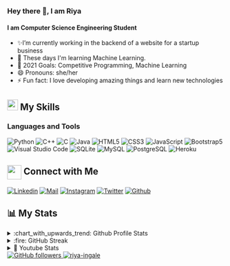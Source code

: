 ### Hey there 👋, I am Riya
#### I am Computer Science Engineering Student

- ✨I’m currently working in the backend of a website for a startup business
- 🔭 These days I'm learning Machine Learning.
- 🎯 2021 Goals: Competitive Programming, Machine Learning
- 😄 Pronouns: she/her
- ⚡ Fun fact: I love developing amazing things and learn new technologies

## <img src="https://media.giphy.com/media/5WJ6SOKeNKrSzblU4R/giphy.gif" width="25" /> My Skills
 
### Languages and Tools

![Python](https://img.shields.io/badge/Python-purple?style=for-the-badge&logo=python&logoColor=white)
![C++](https://img.shields.io/badge/C++-blue?style=for-the-badge&logo=c++)
![C](https://img.shields.io/badge/C-blue?style=for-the-badge&logo=c)
![Java](https://img.shields.io/badge/Java-orange?style=for-the-badge&logo=java&logoColor=white)
![HTML5](https://img.shields.io/badge/HTML5-E34F26?style=for-the-badge&logo=html5&logoColor=white)
![CSS3](https://img.shields.io/badge/CSS3-1572B6?style=for-the-badge&logo=css3&logoColor=white)
![JavaScript](https://img.shields.io/badge/JavaScript-F7DF1E?style=for-the-badge&logo=javascript&logoColor=black)
![Bootstrap5](https://img.shields.io/badge/Bootstrap-563D7C?style=for-the-badge&logo=bootstrap&logoColor=white)
<br>
![Visual Studio Code](https://img.shields.io/badge/Visual_Studio_Code-0078D4?style=for-the-badge&logo=visual%20studio%20code&logoColor=white)
![SQLite](https://img.shields.io/badge/SQlite-CB3837?style=for-the-badge&logo=sqlite&logoColor=white)
![MySQL](https://img.shields.io/badge/MYSQL-2C8EBB?style=for-the-badge&logo=mysql&logoColor=white)
![PostgreSQL](https://img.shields.io/badge/postgreSQL-grey?style=for-the-badge&logo=postgresql&logoColor=blue)
![Heroku](https://img.shields.io/badge/Heroku-00C7B7?style=for-the-badge&logo=heroku&logoColor=white)

## <img align="center" src="https://github.com/rajput2107/rajput2107/blob/master/Assets/Handshake.gif" height="33px" /> Connect with Me

[![Linkedin](https://img.shields.io/badge/LinkedIn-0077B5?style=for-the-badge&logo=linkedin&logoColor=white)](https://www.linkedin.com/in/riyaingale/)
[![Mail](https://img.shields.io/badge/Gmail-D14836?style=for-the-badge&logo=gmail&logoColor=white)](mailto:riya.ingale14@gmail.com)
[![Instagram](https://img.shields.io/badge/Instagram-E4405F?style=for-the-badge&logo=instagram&logoColor=white)](https://www.instagram.com/ayeriya/)
[![Twitter](https://img.shields.io/badge/Twitter-1DA1F2?style=for-the-badge&logo=twitter&logoColor=white)](https://twitter.com/riii_yya?s=09)
[![Github](https://img.shields.io/badge/GitHub-100000?style=for-the-badge&logo=github&logoColor=white)](https://github.com/riya-ingale)

## :bar_chart: My Stats

<details>
  <summary>:chart_with_upwards_trend: Github Profile Stats</summary>
  <br/>
  <img src="https://github-readme-stats.vercel.app/api?username=riya-ingale&show_icons=true&theme=chartreuse-dark" alt="GitHub Stats" align="center" width="48%" />
  <img src="https://github-readme-stats.vercel.app/api/top-langs/?username=riya-ingale&layout=compact&theme=chartreuse-dark&langs_count=6" alt="GitHub Top-Langs" align="center" width="40%" />
  <br/>
</details>

<details>
  <summary>:fire: GitHub Streak</summary>
  <br/>
  <img src="https://github-readme-streak-stats.herokuapp.com/?user=riya-ingale&theme=dark&show-icons=true" alt="GitHub Streak" align="center" />
</details>

<details>
  <summary>👯 Youtube Stats</summary>
  <br/>
 <p>
  <a href="https://www.youtube.com/channel/UCr6mRBa2ouNC6my67Fm5gRg?sub_confirmation=1">
 <img alt="youtube subscribers" src="https://github-readme-youtube-stats.herokuapp.com/subscribers/index.php?id=UCr6mRBa2ouNC6my67Fm5gRg&key=AIzaSyDglmaAtvIPznJW_U5V1q6LFnapQnls16w&style=for-the-badge&color=red&labelColor=ce4630"/>
</a>
<a href="https://www.youtube.com/channel/UCr6mRBa2ouNC6my67Fm5gRg?sub_confirmation=1">
 <img alt="youtube views" src="https://github-readme-youtube-stats.herokuapp.com/views/index.php?id=UCr6mRBa2ouNC6my67Fm5gRg&key=AIzaSyDglmaAtvIPznJW_U5V1q6LFnapQnls16w&style=for-the-badge"/>
</a>
 </p>
</details>

<a href="https://github.com/riya-ingale" target="_blank">
    <img alt="GitHub followers" src="https://img.shields.io/github/followers/riya-ingale?label=Github%20Followers&style=flat">
</a>
<a href="https://github.com/riya-ingale" target="_blank">
    <img src="https://komarev.com/ghpvc/?username=riya-ingale&label=Profile%20views&color=0e75b6&style=flat" alt="riya-ingale" />
</a>

